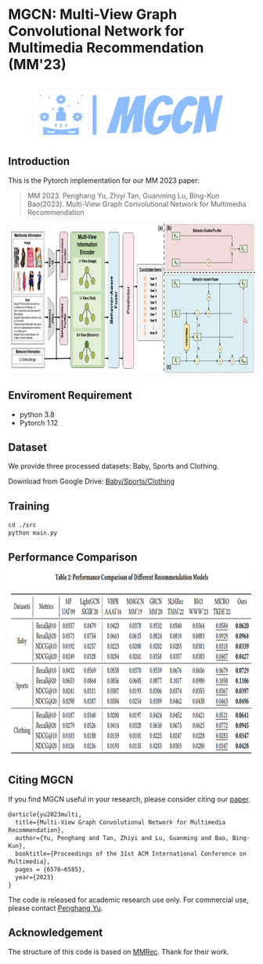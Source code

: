 # MGCN: Multi-View Graph Convolutional Network for Multimedia Recommendation (MM'23)

<!-- PROJECT LOGO -->
<br />
<div align="center">
  <a href="https://github.com/demonph10/MGCN">
    <img src="image/logo.png" alt="Logo" width="400" height="100">
  </a>
</div>

## Introduction

This is the Pytorch implementation for our MM 2023 paper:

>MM 2023. Penghang Yu, Zhiyi Tan, Guanming Lu, Bing-Kun Bao(2023). Multi-View Graph Convolutional Network for Multimedia Recommendation
<img src="image/framework.png" width="900px" height="306px"/>

## Enviroment Requirement
- python 3.8
- Pytorch 1.12

## Dataset

We provide three processed datasets: Baby, Sports and Clothing.

Download from Google Drive: [Baby/Sports/Clothing](https://drive.google.com/file/d/1tpP-IQtUubSlVvYpkA61bffPKkhvT62T/view?usp=drive_link)

## Training
  ```
  cd ./src
  python main.py
  ```
## Performance Comparison
<img src="image/result.png" width="900px" height="380px"/>

## Citing MGCN
If you find MGCN useful in your research, please consider citing our [paper](https://arxiv.org/abs/2308.03588).
```
@article{yu2023multi,
  title={Multi-View Graph Convolutional Network for Multimedia Recommendation},
  author={Yu, Penghang and Tan, Zhiyi and Lu, Guanming and Bao, Bing-Kun},
  booktitle={Proceedings of the 31st ACM International Conference on Multimedia},
  pages = {6576–6585},
  year={2023}
}
```
The code is released for academic research use only. For commercial use, please contact [Penghang Yu](y463213402@gmail.com).


## Acknowledgement
The structure of this code is  based on [MMRec](https://github.com/enoche/MMRec). Thank for their work.
